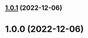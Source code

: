 ## [1.0.1](https://github.com/IBM/secrets-manager-nodejs-sdk/compare/v1.0.0...v1.0.1) (2022-12-06)

# 1.0.0 (2022-12-06)
